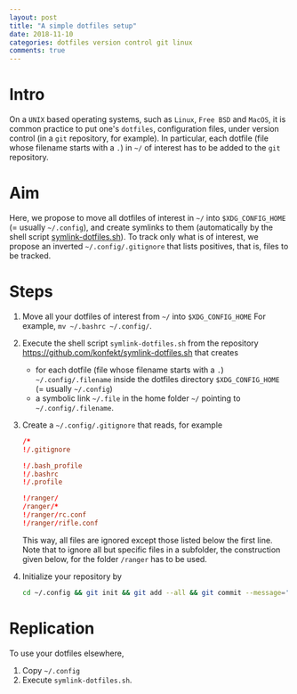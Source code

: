 ```yaml
---
layout: post
title: "A simple dotfiles setup"
date: 2018-11-10
categories: dotfiles version control git linux
comments: true
---
```


# Intro

On a `UNIX` based operating systems, such as `Linux`, `Free BSD` and `MacOS`, it is common practice to put one's `dotfiles`, configuration files, under version control (in a `git` repository, for example).
In particular, each dotfile (file whose filename starts with a `.`) in `~/` of interest has to be added to the `git` repository.

# Aim

Here, we propose to move all dotfiles of interest in `~/` into `$XDG_CONFIG_HOME` (= usually `~/.config`), and create symlinks to them (automatically by the shell script [symlink-dotfiles.sh](https://github.com/konfekt/symlink-dotfiles.sh)).
To track only what is of interest, we propose an inverted `~/.config/.gitignore` that lists positives, that is, files to be tracked.

# Steps

1. Move all your dotfiles of interest from `~/` into `$XDG_CONFIG_HOME`
    For example, `mv ~/.bashrc ~/.config/`.
0. Execute the shell script `symlink-dotfiles.sh` from the repository <https://github.com/konfekt/symlink-dotfiles.sh> that creates

    - for each dotfile (file whose filename starts with a `.`) `~/.config/.filename`  inside the dotfiles directory `$XDG_CONFIG_HOME` (= usually `~/.config`)
    - a symbolic link `~/.file` in the home folder `~/` pointing to `~/.config/.filename`.
0. Create a `~/.config/.gitignore` that reads, for example
    
    ```conf
    /*
    !/.gitignore

    !/.bash_profile
    !/.bashrc
    !/.profile

    !/ranger/
    /ranger/*
    !/ranger/rc.conf
    !/ranger/rifle.conf
    ```

    This way, all files are ignored except those listed below the first line.
    Note that to ignore all but specific files in a subfolder, the construction given below, for the folder `/ranger` has to be used.
0. Initialize your repository by
    ```sh
    cd ~/.config && git init && git add --all && git commit --message='init'
    ```

# Replication

To use your dotfiles elsewhere,

1. Copy `~/.config`
0. Execute `symlink-dotfiles.sh`.

